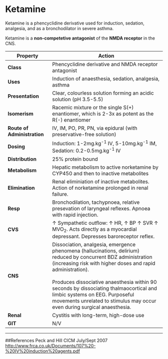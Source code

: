 # Ketamine

Ketamine is a phencyclidine derivative used for induction, sedation, analgesia, and as a bronchodilator in severe asthma.

Ketamine is a **non-competetive antagonist** of the **NMDA receptor** in the CNS. 

|Property|Action|
|--|--|
|**Class**|Phencyclidine derivative and NMDA receptor antagonist|
|**Uses**|Induction of anaesthesia, sedation, analgesia, asthma|
|**Presentation**| Clear, colourless solution forming an acidic solution (pH 3.5-5.5)|
|**Isomerism**| Racemic mixture or the single S(+) enantiomer, which is 2-3x as potent as the R(-) enantiomer|
|**Route of Administration**|IV, IM, PO, PR, PN, via epidural (with preservative-free solution)|
|**Dosing**|Induction: 1-2mg.kg<sup>-1</sup> IV, 5-10mg.kg<sup>-1</sup> IM, Sedation: 0.2-0.5mg.kg<sup>-1</sup> IV|
|**Distribution**|25% protein bound|
|**Metabolism**| Hepatic metabolism to active norketamine by CYP450 and then to inactive metabolites|
|**Elimination**|Renal eliminiation of inactive metabolites. Action of norketamine prolonged in renal failure.|
|**Resp**|Bronchodilation, tachypnoea, relative presevation of laryngeal reflexes. Apnoea with rapid injection.|
|**CVS**|↑ Sympathetic outflow: ↑ HR, ↑ BP ↑ SVR ↑ MVO<sub>2</sub>. Acts directly as a myocardial depressant. Depresses baroreceptor reflex.|
|**CNS**|Dissociation, analgesia, emergence phenomena (hallucinations, delirium) reduced by concurrent BDZ administration (increasing risk with higher doses and rapid administration). <br><br>Produces dissociative anaesthesia within 90 seconds by dissociating thalmaocortical and limbic systems on EEG. Purposeful movements unrelated to stimulus may occur even during surgical anaesthesia.|
|**Renal**|Cystitis with long-term, high-dose use|
|**GIT**|N/V|


---
##References
Peck and Hill
CICM July/Sept 2007
http://www.frca.co.uk/Documents/107%20-%20IV%20induction%20agents.pdf